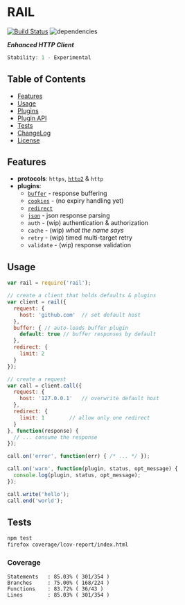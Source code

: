 # RAIL

[![Build Status](https://secure.travis-ci.org/skenqbx/rail.png)](http://travis-ci.org/skenqbx/rail)
![dependencies](https://david-dm.org/skenqbx/rail.svg)

**_Enhanced HTTP Client_**

```js
Stability: 1 - Experimental
```

## Table of Contents

 - [Features](#features)
 - [Usage](#usage)
 - [Plugins](./doc/plugins.markdown)
 - [Plugin API](./doc/plugin-api.markdown)
 - [Tests](#tests)
 - [ChangeLog](./CHANGELOG.markdown)
 - [License](./LICENSE)

## Features

  - **protocols**: `https`, [`http2`](https://www.npmjs.com/package/http2) & `http`
  - **plugins**:
    - [`buffer`](./doc/plugins.markdown#buffer) - response buffering
    - [`cookies`](./doc/plugins.markdown#cookies) - (no expiry handling yet)
    - [`redirect`](./doc/plugins.markdown#redirect)
    - [`json`](./doc/plugins.markdown#json) - json response parsing
    - `auth` - (wip) authentication & authorization
    - `cache` - (wip) _what the name says_
    - `retry` - (wip) timed multi-target retry
    - `validate` - (wip) response validation

## Usage

```js
var rail = require('rail');

// create a client that holds defaults & plugins
var client = rail({
  request: {
    host: 'github.com'  // set default host
  },
  buffer: { // auto-loads buffer plugin
    default: true // buffer responses by default
  },
  redirect: {
    limit: 2
  }
});

// create a request
var call = client.call({
  request: {
    host: '127.0.0.1'   // overwrite default host
  },
  redirect: {
    limit: 1        // allow only one redirect
  }
}, function(response) {
  // ... consume the response
});

call.on('error', function(err) { /* ... */ });

call.on('warn', function(plugin, status, opt_message) {
  console.log(plugin, status, opt_message);
});

call.write('hello');
call.end('world');
```

## Tests

```bash
npm test
firefox coverage/lcov-report/index.html
```

### Coverage

```
Statements   : 85.03% ( 301/354 )
Branches     : 75.00% ( 168/224 )
Functions    : 83.72% ( 36/43 )
Lines        : 85.03% ( 301/354 )
```
